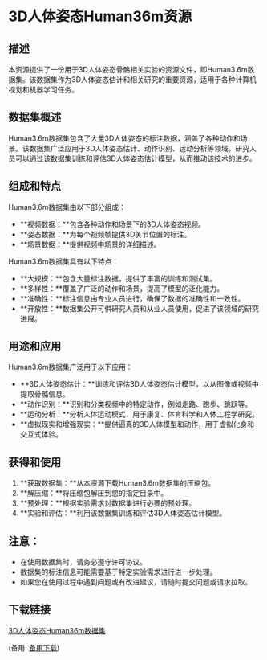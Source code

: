 # 3D人体姿态Human36m资源

## 描述
本资源提供了一份用于3D人体姿态骨骼相关实验的资源文件，即Human3.6m数据集。该数据集作为3D人体姿态估计和相关研究的重要资源，适用于各种计算机视觉和机器学习任务。

## 数据集概述
Human3.6m数据集包含了大量3D人体姿态的标注数据，涵盖了各种动作和场景。该数据集广泛应用于3D人体姿态估计、动作识别、运动分析等领域。研究人员可以通过该数据集训练和评估3D人体姿态估计模型，从而推动该技术的进步。

## 组成和特点
Human3.6m数据集由以下部分组成：
- **视频数据：**包含各种动作和场景下的3D人体姿态视频。
- **姿态数据：**为每个视频帧提供3D关节位置的标注。
- **场景数据：**提供视频中场景的详细描述。

Human3.6m数据集具有以下特点：
- **大规模：**包含大量标注数据，提供了丰富的训练和测试集。
- **多样性：**覆盖了广泛的动作和场景，提高了模型的泛化能力。
- **准确性：**标注信息由专业人员进行，确保了数据的准确性和一致性。
- **开放性：**数据集公开可供研究人员和从业人员使用，促进了该领域的研究进展。

## 用途和应用
Human3.6m数据集广泛用于以下应用：
- **3D人体姿态估计：**训练和评估3D人体姿态估计模型，以从图像或视频中提取骨骼信息。
- **动作识别：**识别和分类视频中的特定动作，例如走路、跑步、跳跃等。
- **运动分析：**分析人体运动模式，用于康复、体育科学和人体工程学研究。
- **虚拟现实和增强现实：**提供逼真的3D人体模型和动作，用于虚拟化身和交互式体验。

## 获得和使用
1. **获取数据集：**从本资源下载Human3.6m数据集的压缩包。
2. **解压缩：**将压缩包解压到您的指定目录中。
3. **预处理：**根据实验需求对数据集进行必要的预处理。
4. **实验和评估：**利用该数据集训练和评估3D人体姿态估计模型。

## 注意：
- 在使用数据集时，请务必遵守许可协议。
- 数据集的标注信息可能需要基于特定实验需求进行进一步处理。
- 如果您在使用过程中遇到问题或有改进建议，请随时提交问题或请求拉取。

## 下载链接
[3D人体姿态Human36m数据集](https://pan.quark.cn/s/4ee385d84690) 

(备用: [备用下载](https://pan.baidu.com/s/1QMNCpXlrFTDbQM-y6A9b_g?pwd=1234))
